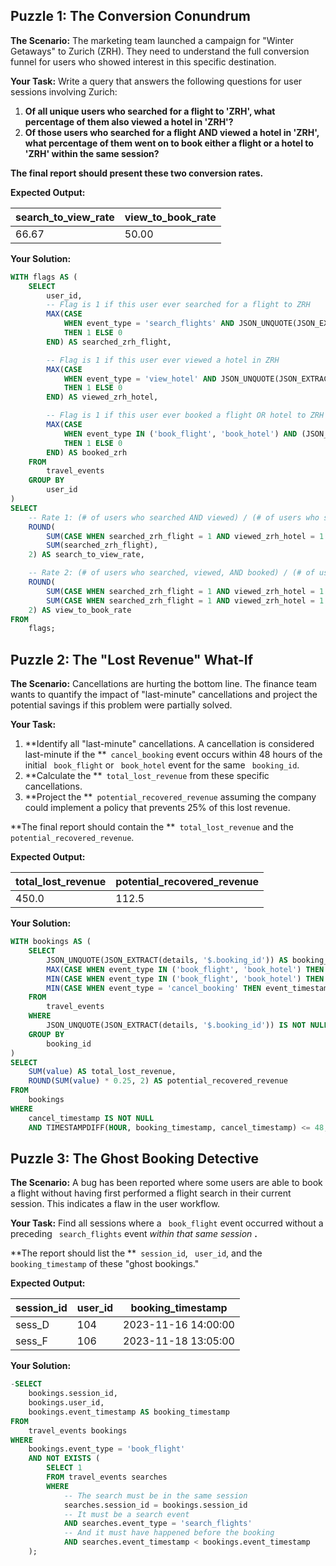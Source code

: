 ## Puzzle 1: The Conversion Conundrum

**The Scenario:** The marketing team launched a campaign for "Winter Getaways" to Zurich (ZRH). They need to understand the full conversion funnel for users who showed interest in this specific destination.

**Your Task:** Write a query that answers the following questions for user sessions involving Zurich:

1. **Of all unique users who searched for a flight to 'ZRH', what percentage of them also viewed a hotel in 'ZRH'?**
2. **Of those users who searched for a flight AND viewed a hotel in 'ZRH', what percentage of them went on to book either a flight or a hotel to 'ZRH' within the same session?**

**The final report should present these two conversion rates.**

**Expected Output:**

| search_to_view_rate | view_to_book_rate |
| ------------------- | ----------------- |
| 66.67               | 50.00             |

**Your Solution:**

```sql
WITH flags AS (
    SELECT
        user_id,
        -- Flag is 1 if this user ever searched for a flight to ZRH
        MAX(CASE
            WHEN event_type = 'search_flights' AND JSON_UNQUOTE(JSON_EXTRACT(details, '$.destination')) = 'ZRH'
            THEN 1 ELSE 0
        END) AS searched_zrh_flight,

        -- Flag is 1 if this user ever viewed a hotel in ZRH
        MAX(CASE
            WHEN event_type = 'view_hotel' AND JSON_UNQUOTE(JSON_EXTRACT(details, '$.city')) = 'ZRH'
            THEN 1 ELSE 0
        END) AS viewed_zrh_hotel,

        -- Flag is 1 if this user ever booked a flight OR hotel to ZRH
        MAX(CASE
            WHEN event_type IN ('book_flight', 'book_hotel') AND (JSON_UNQUOTE(JSON_EXTRACT(details, '$.destination')) = 'ZRH' OR JSON_UNQUOTE(JSON_EXTRACT(details, '$.city')) = 'ZRH')
            THEN 1 ELSE 0
        END) AS booked_zrh
    FROM
        travel_events
    GROUP BY
        user_id
)
SELECT
    -- Rate 1: (# of users who searched AND viewed) / (# of users who searched)
    ROUND(
        SUM(CASE WHEN searched_zrh_flight = 1 AND viewed_zrh_hotel = 1 THEN 1 ELSE 0 END) * 100.0 /
        SUM(searched_zrh_flight),
    2) AS search_to_view_rate,

    -- Rate 2: (# of users who searched, viewed, AND booked) / (# of users who searched AND viewed)
    ROUND(
        SUM(CASE WHEN searched_zrh_flight = 1 AND viewed_zrh_hotel = 1 AND booked_zrh = 1 THEN 1 ELSE 0 END) * 100.0 /
        SUM(CASE WHEN searched_zrh_flight = 1 AND viewed_zrh_hotel = 1 THEN 1 ELSE 0 END),
    2) AS view_to_book_rate
FROM
    flags;
```

## Puzzle 2: The "Lost Revenue" What-If

**The Scenario:** Cancellations are hurting the bottom line. The finance team wants to quantify the impact of "last-minute" cancellations and project the potential savings if this problem were partially solved.

**Your Task:**

1. **Identify all "last-minute" cancellations. A cancellation is considered last-minute if the **` cancel_booking` event occurs within 48 hours of the initial ` book_flight` or ` book_hotel` event for the same ` booking_id`.
2. **Calculate the **` total_lost_revenue` from these specific cancellations.
3. **Project the **` potential_recovered_revenue` assuming the company could implement a policy that prevents 25% of this lost revenue.

**The final report should contain the **` total_lost_revenue` and the ` potential_recovered_revenue`.

**Expected Output:**

| total_lost_revenue | potential_recovered_revenue |
| ------------------ | --------------------------- |
| 450.0              | 112.5                       |


**Your Solution:**

```sql
WITH bookings AS (
    SELECT
        JSON_UNQUOTE(JSON_EXTRACT(details, '$.booking_id')) AS booking_id,
        MAX(CASE WHEN event_type IN ('book_flight', 'book_hotel') THEN JSON_UNQUOTE(JSON_EXTRACT(details, '$.value')) END) AS value,
        MIN(CASE WHEN event_type IN ('book_flight', 'book_hotel') THEN event_timestamp END) AS booking_timestamp,
        MIN(CASE WHEN event_type = 'cancel_booking' THEN event_timestamp END) AS cancel_timestamp
    FROM
        travel_events
    WHERE
        JSON_UNQUOTE(JSON_EXTRACT(details, '$.booking_id')) IS NOT NULL
    GROUP BY
        booking_id
)
SELECT
    SUM(value) AS total_lost_revenue,
    ROUND(SUM(value) * 0.25, 2) AS potential_recovered_revenue
FROM
    bookings
WHERE
    cancel_timestamp IS NOT NULL
    AND TIMESTAMPDIFF(HOUR, booking_timestamp, cancel_timestamp) <= 48;
```

## Puzzle 3: The Ghost Booking Detective

**The Scenario:** A bug has been reported where some users are able to book a flight without having first performed a flight search in their current session. This indicates a flaw in the user workflow.

**Your Task:** Find all sessions where a ` book_flight` event occurred without a preceding ` search_flights` event  *within that same session* **.**

**The report should list the **` session_id`, ` user_id`, and the ` booking_timestamp` of these "ghost bookings."

**Expected Output:**

| session_id | user_id | booking_timestamp   |
| ---------- | ------- | ------------------- |
| sess_D     | 104     | 2023-11-16 14:00:00 |
| sess_F     | 106     | 2023-11-18 13:05:00 |

**Your Solution:**

```sql
-SELECT
    bookings.session_id,
    bookings.user_id,
    bookings.event_timestamp AS booking_timestamp
FROM
    travel_events bookings
WHERE
    bookings.event_type = 'book_flight'
    AND NOT EXISTS (
        SELECT 1
        FROM travel_events searches
        WHERE
            -- The search must be in the same session
            searches.session_id = bookings.session_id
            -- It must be a search event
            AND searches.event_type = 'search_flights'
            -- And it must have happened before the booking
            AND searches.event_timestamp < bookings.event_timestamp
    );
```
